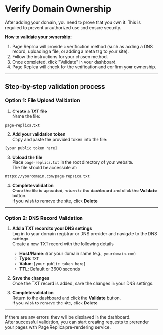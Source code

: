 # Verify Domain Ownership

After adding your domain, you need to prove that you own it. This is required to prevent unauthorized use and ensure security.

**How to validate your ownership:**

1. Page Replica will provide a verification method (such as adding a DNS record, uploading a file, or adding a meta tag to your site).
2. Follow the instructions for your chosen method.
3. Once completed, click "Validate" in your dashboard.
4. Page Replica will check for the verification and confirm your ownership.

---

## Step-by-step validation process

### **Option 1: File Upload Validation**

1. **Create a TXT file**  
   Name the file:

```
page-replica.txt
```

2. **Add your validation token**  
   Copy and paste the provided token into the file:

```
[your public token here]
```

3. **Upload the file**  
   Place `page-replica.txt` in the root directory of your website.  
   The file should be accessible at:

```
https://yourdomain.com/page-replica.txt
```

4. **Complete validation**  
   Once the file is uploaded, return to the dashboard and click the **Validate** button.  
   If you wish to remove the site, click **Delete**.

---

### **Option 2: DNS Record Validation**

1. **Add a TXT record to your DNS settings**  
   Log in to your domain registrar or DNS provider and navigate to the DNS settings.  
   Create a new TXT record with the following details:

   - **Host/Name**: `@` or your domain name (e.g., `yourdomain.com`)
   - **Type**: `TXT`
   - **Value**: `[your public token here]`
   - **TTL**: Default or 3600 seconds

2. **Save the changes**  
   Once the TXT record is added, save the changes in your DNS settings.

3. **Complete validation**  
   Return to the dashboard and click the **Validate** button.  
   If you wish to remove the site, click **Delete**.

---

If there are any errors, they will be displayed in the dashboard.  
After successful validation, you can start creating requests to prerender your pages with Page Replica pre-rendering service.
